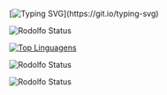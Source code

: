 [![Typing SVG](https://readme-typing-svg.demolab.com?font=Fira+Code&pause=1000&color=F76C29&width=435&lines=Hi!+My+name+is+Rodolfo+Ritz;My+course+is+ADS;I'm+currently+learning+new+skills;Be+welcome%2C+and+Enjoy!)](https://git.io/typing-svg)

![Rodolfo Status](https://github-readme-stats.vercel.app/api/toplangs?username=tws)

[![Top Linguagens](https://github-readme-stats.vercel.app/api/top-langs/?username=rodolfoRitz&layout=compact)](https://github.com/anuraghazra/github-readme-stats)

![Rodolfo Status](https://github-readme-stats-git-masterrstaa-rickstaa.vercel.app/api?username=rodolfoRitz)

![Rodolfo Status](https://github-readme-stats-git-masterrstaa-rickstaa.vercel.app/api?username=tws)
